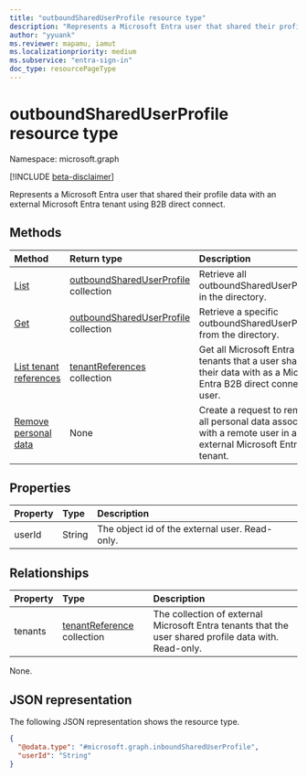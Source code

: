 ```yaml
---
title: "outboundSharedUserProfile resource type"
description: "Represents a Microsoft Entra user that shared their profile data with an external Microsoft Entra tenant using B2B direct connect."
author: "yyuank"
ms.reviewer: mapamu, iamut
ms.localizationpriority: medium
ms.subservice: "entra-sign-in"
doc_type: resourcePageType
---
```


# outboundSharedUserProfile resource type

Namespace: microsoft.graph

[!INCLUDE [beta-disclaimer](../../includes/beta-disclaimer.md)]

Represents a Microsoft Entra user that shared their profile data with an external Microsoft Entra tenant using B2B direct connect.

## Methods

|Method|Return type|Description|
|:---|:---|:---|
|[List](../api/directory-list-outboundshareduserprofiles.md)|[outboundSharedUserProfile](../resources/outboundshareduserprofile.md) collection|Retrieve all outboundSharedUserProfiles in the directory.|
|[Get](../api/outboundshareduserprofile-get.md)|[outboundSharedUserProfile](../resources/outboundshareduserprofile.md) collection|Retrieve a specific outboundSharedUserProfile from the directory.|
|[List tenant references](../api/outboundshareduserprofile-list-tenants.md)|[tenantReferences](../resources/tenantreference.md) collection| Get all Microsoft Entra tenants that a user shared their data with as a Microsoft Entra B2B direct connect user.|
|[Remove personal data](../api/tenantreference-removepersonaldata.md)|None| Create a request to remove all personal data associated with a remote user in an external Microsoft Entra tenant.|

## Properties

|Property|Type|Description|
|:---|:---|:---|
| userId | String | The object id of the external user. Read-only. |

## Relationships

|Property|Type|Description|
|:---|:---|:---|
| tenants | [tenantReference](../resources/tenantreference.md) collection | The collection of external Microsoft Entra tenants that the user shared profile data with. Read-only. |

None.

## JSON representation

The following JSON representation shows the resource type.
<!-- {
  "blockType": "resource",
  "keyProperty": "userId",
  "@odata.type": "microsoft.graph.outboundSharedUserProfile",
  "openType": false
}
-->

``` json
{
  "@odata.type": "#microsoft.graph.inboundSharedUserProfile",
  "userId": "String"
}
```
